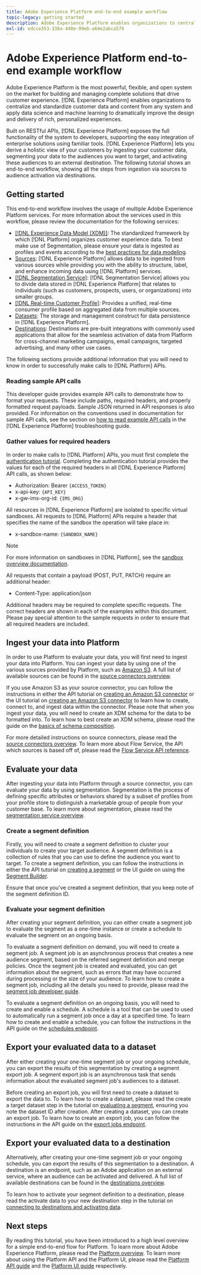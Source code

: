 ```yaml
---
title: Adobe Experience Platform end-to-end example workflow
topic-legacy: getting started
description: Adobe Experience Platform enables organizations to centralize and standardize customer data before applying data science and machine learning to dramatically improve the design and delivery of rich, personalized experiences.
exl-id: edcce353-338a-440e-99eb-a64e2abca579
---
```

# Adobe Experience Platform end-to-end example workflow

Adobe Experience Platform is the most powerful, flexible, and open system on the market for building and managing complete solutions that drive customer experience. [!DNL Experience Platform] enables organizations to centralize and standardize customer data and content from any system and apply data science and machine learning to dramatically improve the design and delivery of rich, personalized experiences.

Built on RESTful APIs, [!DNL Experience Platform] exposes the full functionality of the system to developers, supporting the easy integration of enterprise solutions using familiar tools. [!DNL Experience Platform] lets you derive a holistic view of your customers by ingesting your customer data, segmenting your data to the audiences you want to target, and activating these audiences to an external destination. The following tutorial shows an end-to-end workflow, showing all the steps from ingestion via sources to audience activation via destinations.

## Getting started

This end-to-end workflow involves the usage of multiple Adobe Experience Platform services. For more information about the services used in this workflow, please review the documentation for the following services:

- [[!DNL Experience Data Model (XDM)]](../xdm/home.md): The standardized framework by which [!DNL Platform] organizes customer experience data. To best make use of Segmentation, please ensure your data is ingested as profiles and events according to the [best practices for data modeling](../xdm/schema/best-practices.md).
- [Sources](../sources/home.md): [!DNL Experience Platform] allows data to be ingested from various sources while providing you with the ability to structure, label, and enhance incoming data using [!DNL Platform] services.
- [[!DNL Segmentation Service]](../segmentation/home.md): [!DNL Segmentation Service] allows you to divide data stored in [!DNL Experience Platform] that relates to individuals (such as customers, prospects, users, or organizations) into smaller groups.
- [[!DNL Real-time Customer Profile]](../profile/home.md): Provides a unified, real-time consumer profile based on aggregated data from multiple sources.
- [Datasets](../catalog/datasets/overview.md): The storage and management construct for data persistence in [!DNL Experience Platform].
- [Destinations](../destinations/home.md): Destinations are pre-built integrations with commonly used applications that allow for the seamless activation of data from Platform for cross-channel marketing campaigns, email campaigns, targeted advertising, and many other use cases.

The following sections provide additional information that you will need to know in order to successfully make calls to [!DNL Platform] APIs.

### Reading sample API calls

This developer guide provides example API calls to demonstrate how to format your requests. These include paths, required headers, and properly formatted request payloads. Sample JSON returned in API responses is also provided. For information on the conventions used in documentation for sample API calls, see the section on [how to read example API calls](./troubleshooting.md#how-do-i-format-an-api-request) in the [!DNL Experience Platform] troubleshooting guide.

### Gather values for required headers

In order to make calls to [!DNL Platform] APIs, you must first complete the [authentication tutorial](https://www.adobe.com/go/platform-api-authentication-en). Completing the authentication tutorial provides the values for each of the required headers in all [!DNL Experience Platform] API calls, as shown below:

- Authorization: Bearer `{ACCESS_TOKEN}`
- x-api-key: `{API_KEY}`
- x-gw-ims-org-id: `{IMS_ORG}`

All resources in [!DNL Experience Platform] are isolated to specific virtual sandboxes. All requests to [!DNL Platform] APIs require a header that specifies the name of the sandbox the operation will take place in:

- x-sandbox-name: `{SANDBOX_NAME}`

>[!NOTE]
>
>For more information on sandboxes in [!DNL Platform], see the [sandbox overview documentation](../sandboxes/home.md). 

All requests that contain a payload (POST, PUT, PATCH) require an additional header:

- Content-Type: application/json

Additional headers may be required to complete specific requests. The correct headers are shown in each of the examples within this document. Please pay special attention to the sample requests in order to ensure that all required headers are included. 

## Ingest your data into Platform

In order to use Platform to evaluate your data, you will first need to ingest your data into Platform. You can ingest your data by using one of the various sources provided by Platform, such as [Amazon S3](../sources/tutorials/api/create/cloud-storage/s3.md). A full list of available sources can be found in the [source connectors overview](../sources/home.md).

If you use Amazon S3 as your source connector, you can follow the instructions in either the API tutorial on [creating an Amazon S3 connector](../sources/tutorials/api/create/cloud-storage/s3.md) or the UI tutorial on [creating an Amazon S3 connector](../sources/tutorials/ui/create/cloud-storage/s3.md) to learn how to create, connect to, and ingest data within the connector. Please note that when you ingest your data, you will need to create an XDM schema for the data to be formatted into. To learn how to best create an XDM schema, please read the guide on the [basics of schema composition](../xdm/schema/composition.md).

For more detailed instructions on source connectors, please read the [source connectors overview](../sources/home.md). To learn more about Flow Service, the API which sources is based off of, please read the [Flow Service API reference](https://www.adobe.io/experience-platform-apis/references/flow-service/).

## Evaluate your data

After ingesting your data into Platform through a source connector, you can evaluate your data by using segmentation. Segmentation is the process of defining specific attributes or behaviors shared by a subset of profiles from your profile store to distinguish a marketable group of people from your customer base. To learn more about segmentation, please read the [segmentation service overview](../segmentation/home.md).

### Create a segment definition

Firstly, you will need to create a segment definition to cluster your individuals to create your target audience. A segment definition is a collection of rules that you can use to define the audience you want to target. To create a segment definition, you can follow the instructions in either the API tutorial on [creating a segment](../segmentation/tutorials/create-a-segment.md) or the UI guide on using the [Segment Builder](../segmentation/ui/segment-builder.md).

Ensure that once you've created a segment definition, that you keep note of the segment definition ID.

### Evaluate your segment definition

After creating your segment definition, you can either create a segment job to evaluate the segment as a one-time instance or create a schedule to evaluate the segment on an ongoing basis. 

To evaluate a segment definition on demand, you will need to create a segment job. A segment job is an asynchronous process that creates a new audience segment, based on the referred segment definition and merge policies. Once the segment job is created and evaluated, you can get information about the segment, such as errors that may have occurred during processing or the size of your audience. To learn how to create a segment job, including all the details you need to provide, please read the [segment job developer guide](../segmentation/api/segment-jobs.md). 

To evaluate a segment definition on an ongoing basis, you will need to create and enable a schedule. A schedule is a tool that can be used to used to automatically run a segment job once a day at a specified time. To learn how to create and enable a schedule, you can follow the instructions in the API guide on the [schedules endpoint](../segmentation/api/schedules.md).

## Export your evaluated data to a dataset

After either creating your one-time segment job or your ongoing schedule, you can export the results of this segmentation by creating a segment export job. A segment export job is an asynchronous task that sends information about the evaluated segment job's audiences to a dataset. 

Before creating an export job, you will first need to create a dataset to export the data to. To learn how to create a dataset, please read the create a target dataset step in the tutorial on [evaluating a segment](../segmentation/tutorials/evaluate-a-segment.md#create-dataset), ensuring you note the dataset ID after creation. After creating a dataset, you can create an export job. To learn how to create an export job, you can follow the instructions in the API guide on the [export jobs endpoint](../segmentation/api/export-jobs.md).

## Export your evaluated data to a destination

Alternatively, after creating your one-time segment job or your ongoing schedule, you can export the results of this segmentation to a destination. A destination is an endpoint, such as an Adobe application on an external service, where an audience can be activated and delivered. A full list of available destinations can be found in the [destinations overview](../destinations/home.md).

To learn how to activate your segment definition to a destination, please read the activate data to your new destination step in the tutorial on [connecting to destinations and activating data](../destinations/api/email-marketing.md#activate-data).

## Next steps

By reading this tutorial, you have been introduced to a high level overview for a simple end-to-end flow for Platform. To learn more about Adobe Experience Platform, please read the [Platform overview](./home.md). To learn more about using the Platform API and the Platform UI, please read the [Platform API guide](./api-guide.md) and the [Platform UI guide](./ui-guide.md) respectively.
